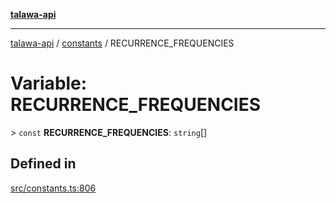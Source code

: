 [**talawa-api**](../../README.md)

***

[talawa-api](../../modules.md) / [constants](../README.md) / RECURRENCE\_FREQUENCIES

# Variable: RECURRENCE\_FREQUENCIES

\> `const` **RECURRENCE\_FREQUENCIES**: `string`[]

## Defined in

[src/constants.ts:806](https://github.com/PalisadoesFoundation/talawa-api/blob/6bd0fecc1032af2aa70d925c85724d9fec2350f9/src/constants.ts#L806)
